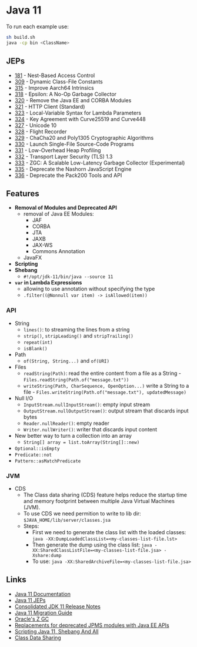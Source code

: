 # Java 11

To run each example use:

```sh
sh build.sh
java -cp bin <ClassName>
```

## JEPs

* [181](https://openjdk.java.net/jeps/181) - Nest-Based Access Control
* [309](https://openjdk.java.net/jeps/309) - Dynamic Class-File Constants
* [315](https://openjdk.java.net/jeps/315) - Improve Aarch64 Intrinsics
* [318](https://openjdk.java.net/jeps/318) - Epsilon: A No-Op Garbage Collector
* [320](https://openjdk.java.net/jeps/320) - Remove the Java EE and CORBA Modules
* [321](https://openjdk.java.net/jeps/321) - HTTP Client (Standard)
* [323](https://openjdk.java.net/jeps/323) - Local-Variable Syntax for Lambda Parameters
* [324](https://openjdk.java.net/jeps/324) - Key Agreement with Curve25519 and Curve448
* [327](https://openjdk.java.net/jeps/327) - Unicode 10
* [328](https://openjdk.java.net/jeps/328) - Flight Recorder
* [329](https://openjdk.java.net/jeps/329) - ChaCha20 and Poly1305 Cryptographic Algorithms
* [330](https://openjdk.java.net/jeps/330) - Launch Single-File Source-Code Programs
* [331](https://openjdk.java.net/jeps/331) - Low-Overhead Heap Profiling
* [332](https://openjdk.java.net/jeps/332) - Transport Layer Security (TLS) 1.3
* [333](https://openjdk.java.net/jeps/333) - ZGC: A Scalable Low-Latency Garbage Collector (Experimental)
* [335](https://openjdk.java.net/jeps/335) - Deprecate the Nashorn JavaScript Engine
* [336](https://openjdk.java.net/jeps/336) - Deprecate the Pack200 Tools and API

## Features

* **Removal of Modules and Deprecated API**
    * removal of Java EE Modules:
        * JAF
        * CORBA
        * JTA
        * JAXB
        * JAX-WS
        * Commons Annotation
    * JavaFX
* **Scripting**
* **Shebang**
    * `#!/opt/jdk-11/bin/java --source 11`
* **`var` in Lambda Expressions**
    * allowing to use annotation without specifying the type
    * `.filter((@Nonnull var item) -> isAllowed(item))`

### API

* String
    * `lines()`: to streaming the lines from a string
    * `strip()`, `stripLeading()` and `stripTrailing()`
    * `repeat(int)`
    * `isBlank()`
* Path
    * `of(String, String...)` and `of(URI)`
* Files
    * `readString(Path)`: read the entire content from a file as a String - `Files.readString(Path.of("message.txt"))`
    * `writeString(Path, CharSequence, OpenOption...)` write a String to a
      file - `Files.writeString(Path.of("message.txt"), updatedMessage)`
* Null I/O
    * `InputStream.nullInputStream()`: empty input stream
    * `OutputStream.nullOutputStream()`: output stream that discards input bytes
    * `Reader.nullReader()`: empty reader
    * `Writer.nullWriter()`: writer that discards input content
* New better way to turn a collection into an array
    * `String[] array = list.toArray(String[]::new)`
* `Optional::isEmpty`
* `Predicate::not`
* `Pattern::asMatchPredicate`

### JVM

* CDS
    * The Class data sharing (CDS) feature helps reduce the startup time and memory footprint between multiple Java
      Virtual Machines (JVM).
    * To use CDS we need permition to write to lib dir: `$JAVA_HOME/lib/server/classes.jsa`
    * Steps:
        * First we need to generate the class list with the loaded
          classes: `java -XX:DumpLoadedClassList=<my-classes-list-file.lst>`
        * Then generate the dump using the class
          list: `java -XX:SharedClassListFile=<my-classes-list-file.jsa> -Xshare:dump`
        * To use: `java -XX:SharedArchiveFile=<my-classes-list-file.jsa>`

## Links

* [Java 11 Documentation](https://docs.oracle.com/en/java/javase/11/index.html)
* [Java 11 JEPs](https://openjdk.java.net/projects/jdk/11/)
* [Consolidated JDK 11 Release Notes](https://www.oracle.com/java/technologies/javase/11all-relnotes.html)
* [Java 11 Migration Guide](https://blog.codefx.org/java/java-11-migration-guide/)
* [Oracle's Z GC](https://wiki.openjdk.java.net/display/zgc/Main)
* [Replacements for deprecated JPMS modules with Java EE APIs](https://stackoverflow.com/questions/48204141/replacements-for-deprecated-jpms-modules-with-java-ee-apis/48204154#48204154)
* [Scripting Java 11, Shebang And All](https://blog.codefx.org/java/scripting-java-shebang/)
* [Class Data Sharing](https://docs.oracle.com/en/java/javase/11/vm/class-data-sharing.html#GUID-EC975B2E-B4AB-45B4-B91F-51C3A264D0CE)
